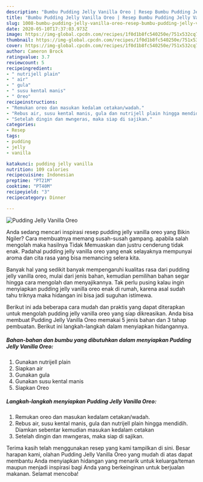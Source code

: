 ```yaml
---
description: "Bumbu Pudding Jelly Vanilla Oreo | Resep Bumbu Pudding Jelly Vanilla Oreo Yang Bikin Ngiler"
title: "Bumbu Pudding Jelly Vanilla Oreo | Resep Bumbu Pudding Jelly Vanilla Oreo Yang Bikin Ngiler"
slug: 1008-bumbu-pudding-jelly-vanilla-oreo-resep-bumbu-pudding-jelly-vanilla-oreo-yang-bikin-ngiler
date: 2020-05-10T17:37:03.973Z
image: https://img-global.cpcdn.com/recipes/1f0d1b8fc540250e/751x532cq70/pudding-jelly-vanilla-oreo-foto-resep-utama.jpg
thumbnail: https://img-global.cpcdn.com/recipes/1f0d1b8fc540250e/751x532cq70/pudding-jelly-vanilla-oreo-foto-resep-utama.jpg
cover: https://img-global.cpcdn.com/recipes/1f0d1b8fc540250e/751x532cq70/pudding-jelly-vanilla-oreo-foto-resep-utama.jpg
author: Cameron Brock
ratingvalue: 3.7
reviewcount: 5
recipeingredient:
- " nutrijell plain"
- " air"
- " gula"
- " susu kental manis"
- " Oreo"
recipeinstructions:
- "Remukan oreo dan masukan kedalam cetakan/wadah."
- "Rebus air, susu kental manis, gula dan nutrijell plain hingga mendidih. Diamkan sebentar kemudian masukan kedalam cetakan"
- "Setelah dingin dan mwngeras, maka siap di sajikan."
categories:
- Resep
tags:
- pudding
- jelly
- vanilla

katakunci: pudding jelly vanilla 
nutrition: 109 calories
recipecuisine: Indonesian
preptime: "PT21M"
cooktime: "PT40M"
recipeyield: "3"
recipecategory: Dinner

---
```



![Pudding Jelly Vanilla Oreo](https://img-global.cpcdn.com/recipes/1f0d1b8fc540250e/751x532cq70/pudding-jelly-vanilla-oreo-foto-resep-utama.jpg)

Anda sedang mencari inspirasi resep pudding jelly vanilla oreo yang Bikin Ngiler? Cara membuatnya memang susah-susah gampang. apabila salah mengolah maka hasilnya Tidak Memuaskan dan justru cenderung tidak enak. Padahal pudding jelly vanilla oreo yang enak selayaknya mempunyai aroma dan cita rasa yang bisa memancing selera kita.



Banyak hal yang sedikit banyak mempengaruhi kualitas rasa dari pudding jelly vanilla oreo, mulai dari jenis bahan, kemudian pemilihan bahan segar hingga cara mengolah dan menyajikannya. Tak perlu pusing kalau ingin menyiapkan pudding jelly vanilla oreo enak di rumah, karena asal sudah tahu triknya maka hidangan ini bisa jadi suguhan istimewa.


Berikut ini ada beberapa cara mudah dan praktis yang dapat diterapkan untuk mengolah pudding jelly vanilla oreo yang siap dikreasikan. Anda bisa membuat Pudding Jelly Vanilla Oreo memakai 5 jenis bahan dan 3 tahap pembuatan. Berikut ini langkah-langkah dalam menyiapkan hidangannya.

<!--inarticleads1-->

##### Bahan-bahan dan bumbu yang dibutuhkan dalam menyiapkan Pudding Jelly Vanilla Oreo:

1. Gunakan  nutrijell plain
1. Siapkan  air
1. Gunakan  gula
1. Gunakan  susu kental manis
1. Siapkan  Oreo




<!--inarticleads2-->

##### Langkah-langkah menyiapkan Pudding Jelly Vanilla Oreo:

1. Remukan oreo dan masukan kedalam cetakan/wadah.
1. Rebus air, susu kental manis, gula dan nutrijell plain hingga mendidih. Diamkan sebentar kemudian masukan kedalam cetakan
1. Setelah dingin dan mwngeras, maka siap di sajikan.




Terima kasih telah menggunakan resep yang kami tampilkan di sini. Besar harapan kami, olahan Pudding Jelly Vanilla Oreo yang mudah di atas dapat membantu Anda menyiapkan hidangan yang menarik untuk keluarga/teman maupun menjadi inspirasi bagi Anda yang berkeinginan untuk berjualan makanan. Selamat mencoba!
